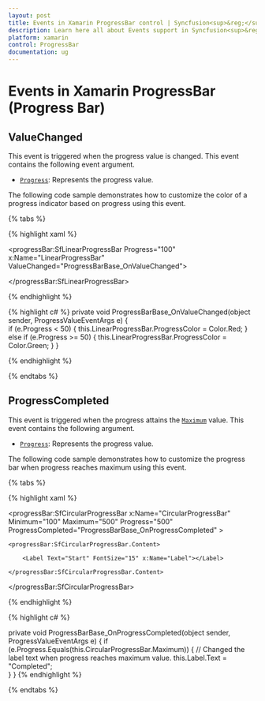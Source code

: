 ```yaml
---
layout: post
title: Events in Xamarin ProgressBar control | Syncfusion<sup>&reg;</sup>;
description: Learn here all about Events support in Syncfusion<sup>&reg;</sup>; Xamarin ProgressBar control, its elements and more.
platform: xamarin
control: ProgressBar
documentation: ug
---
```


# Events in Xamarin ProgressBar (Progress Bar)

## ValueChanged

This event is triggered when the progress value is changed. This event contains the following event argument.

* [`Progress`](https://help.syncfusion.com/cr/xamarin/Syncfusion.XForms.ProgressBar.ProgressValueEventArgs.html#Syncfusion_XForms_ProgressBar_ProgressValueEventArgs_Progress): Represents the progress value.

The following code sample demonstrates how to customize the color of a progress indicator based on progress using this event. 

{% tabs %} 

{% highlight xaml %}

<progressBar:SfLinearProgressBar Progress="100" x:Name="LinearProgressBar" ValueChanged="ProgressBarBase_OnValueChanged">

</progressBar:SfLinearProgressBar>

{% endhighlight %}

{% highlight c# %}
private void ProgressBarBase_OnValueChanged(object sender, ProgressValueEventArgs e)
{   
    if (e.Progress < 50)
    {
        this.LinearProgressBar.ProgressColor = Color.Red;
    }
    else if (e.Progress >= 50)
    {
        this.LinearProgressBar.ProgressColor = Color.Green; 
    }
}

{% endhighlight %}

{% endtabs %} 

## ProgressCompleted

This event is triggered when the progress attains the [`Maximum`](https://help.syncfusion.com/cr/xamarin/Syncfusion.XForms.ProgressBar.ProgressBarBase.html#Syncfusion_XForms_ProgressBar_ProgressBarBase_Maximum) value. This event contains the following argument.

* [`Progress`](https://help.syncfusion.com/cr/xamarin/Syncfusion.XForms.ProgressBar.ProgressValueEventArgs.html#Syncfusion_XForms_ProgressBar_ProgressValueEventArgs_Progress): Represents the progress value.

The following code sample demonstrates how to customize the progress bar when progress reaches maximum using this event. 

{% tabs %} 

{% highlight xaml %}

<progressBar:SfCircularProgressBar x:Name="CircularProgressBar" Minimum="100" Maximum="500" Progress="500" ProgressCompleted="ProgressBarBase_OnProgressCompleted" >

    <progressBar:SfCircularProgressBar.Content>

        <Label Text="Start" FontSize="15" x:Name="Label"></Label>

    </progressBar:SfCircularProgressBar.Content>

</progressBar:SfCircularProgressBar>

{% endhighlight %}

{% highlight c# %}

private void ProgressBarBase_OnProgressCompleted(object sender, ProgressValueEventArgs e)
{
    if (e.Progress.Equals(this.CircularProgressBar.Maximum))
    {
        // Changed the label text when progress reaches maximum value.
        this.Label.Text = "Completed";  
    }
}
{% endhighlight %}

{% endtabs %} 
